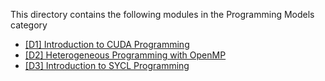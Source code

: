 This directory contains the following modules in the Programming Models category

* [[D1] Introduction to CUDA Programming](./cuda)
* [[D2] Heterogeneous Programming with OpenMP](./openmp)
* [[D3] Introduction to SYCL Programming](./sycl)

